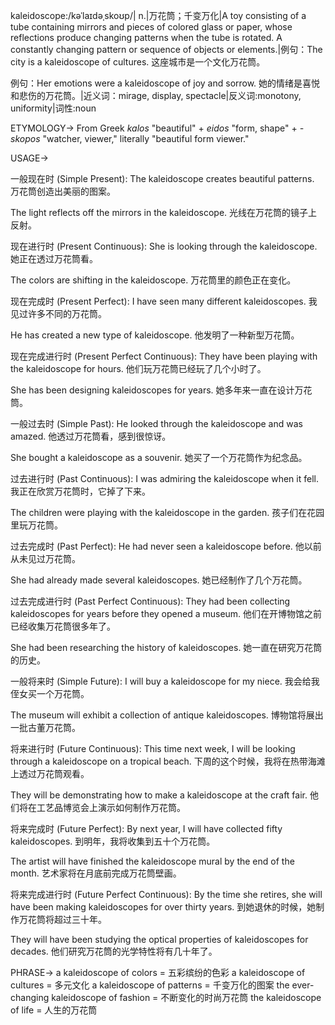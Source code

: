 kaleidoscope:/kəˈlaɪdəˌskoʊp/| n.|万花筒；千变万化|A toy consisting of a tube containing mirrors and pieces of colored glass or paper, whose reflections produce changing patterns when the tube is rotated.  A constantly changing pattern or sequence of objects or elements.|例句：The city is a kaleidoscope of cultures. 这座城市是一个文化万花筒。

例句：Her emotions were a kaleidoscope of joy and sorrow. 她的情绪是喜悦和悲伤的万花筒。|近义词：mirage, display, spectacle|反义词:monotony, uniformity|词性:noun

ETYMOLOGY->
From Greek *kalos* "beautiful" + *eidos* "form, shape" + *-skopos* "watcher, viewer," literally "beautiful form viewer."

USAGE->

一般现在时 (Simple Present):
The kaleidoscope creates beautiful patterns.  万花筒创造出美丽的图案。

The light reflects off the mirrors in the kaleidoscope. 光线在万花筒的镜子上反射。


现在进行时 (Present Continuous):
She is looking through the kaleidoscope. 她正在透过万花筒看。

The colors are shifting in the kaleidoscope. 万花筒里的颜色正在变化。


现在完成时 (Present Perfect):
I have seen many different kaleidoscopes. 我见过许多不同的万花筒。

He has created a new type of kaleidoscope. 他发明了一种新型万花筒。


现在完成进行时 (Present Perfect Continuous):
They have been playing with the kaleidoscope for hours. 他们玩万花筒已经玩了几个小时了。

She has been designing kaleidoscopes for years. 她多年来一直在设计万花筒。


一般过去时 (Simple Past):
He looked through the kaleidoscope and was amazed. 他透过万花筒看，感到很惊讶。

She bought a kaleidoscope as a souvenir. 她买了一个万花筒作为纪念品。


过去进行时 (Past Continuous):
I was admiring the kaleidoscope when it fell. 我正在欣赏万花筒时，它掉了下来。

The children were playing with the kaleidoscope in the garden. 孩子们在花园里玩万花筒。


过去完成时 (Past Perfect):
He had never seen a kaleidoscope before. 他以前从未见过万花筒。

She had already made several kaleidoscopes. 她已经制作了几个万花筒。


过去完成进行时 (Past Perfect Continuous):
They had been collecting kaleidoscopes for years before they opened a museum. 他们在开博物馆之前已经收集万花筒很多年了。

She had been researching the history of kaleidoscopes. 她一直在研究万花筒的历史。


一般将来时 (Simple Future):
I will buy a kaleidoscope for my niece. 我会给我侄女买一个万花筒。

The museum will exhibit a collection of antique kaleidoscopes. 博物馆将展出一批古董万花筒。


将来进行时 (Future Continuous):
This time next week, I will be looking through a kaleidoscope on a tropical beach. 下周的这个时候，我将在热带海滩上透过万花筒观看。

They will be demonstrating how to make a kaleidoscope at the craft fair.  他们将在工艺品博览会上演示如何制作万花筒。


将来完成时 (Future Perfect):
By next year, I will have collected fifty kaleidoscopes. 到明年，我将收集到五十个万花筒。

The artist will have finished the kaleidoscope mural by the end of the month.  艺术家将在月底前完成万花筒壁画。


将来完成进行时 (Future Perfect Continuous):
By the time she retires, she will have been making kaleidoscopes for over thirty years. 到她退休的时候，她制作万花筒将超过三十年。

They will have been studying the optical properties of kaleidoscopes for decades. 他们研究万花筒的光学特性将有几十年了。


PHRASE->
a kaleidoscope of colors = 五彩缤纷的色彩
a kaleidoscope of cultures = 多元文化
a kaleidoscope of patterns = 千变万化的图案
the ever-changing kaleidoscope of fashion = 不断变化的时尚万花筒
the kaleidoscope of life =  人生的万花筒
